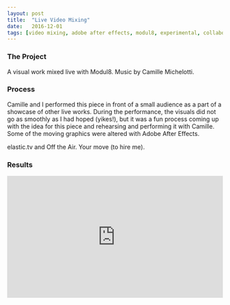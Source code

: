 ```yaml
---
layout: post
title:  "Live Video Mixing"
date:   2016-12-01
tags: [video mixing, adobe after effects, modul8, experimental, collaboration, northwestern]
---
```

<!--Include screenshots-->
### The Project
A visual work mixed live with Modul8. Music by Camille Michelotti.

### Process
Camille and I performed this piece in front of a small audience as a part of a showcase of other live works. During the performance, the visuals did not go as smoothly as I had hoped (yikes!), but it was a fun process coming up with the idea for this piece and rehearsing and performing it with Camille. Some of the moving graphics were altered with Adobe After Effects.

elastic.tv and Off the Air. Your move (to hire me).

### Results
<div style="position:relative;height:0;padding-bottom:56.25%; margin-bottom:2%;"><iframe src="https://player.vimeo.com/video/199709984" width="640" height="360" frameborder="0" style="position:absolute;width:100%;height:100%;left:0" allowfullscreen></iframe></div>
